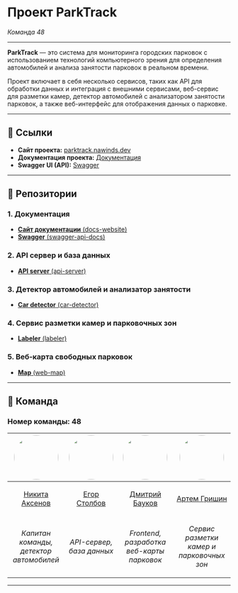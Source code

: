 # Проект ParkTrack

_Команда 48_

---

**ParkTrack** — это система для мониторинга городских парковок с использованием технологий компьютерного зрения для определения автомобилей и анализа занятости парковок в реальном времени.

Проект включает в себя несколько сервисов, таких как API для обработки данных и интеграция с внешними сервисами, веб-сервис для разметки камер, детектор автомобилей с анализатором занятости парковок, а также веб-интерфейс для отображения данных о парковке.

---

## 🚀 Ссылки

- **Сайт проекта:** [parktrack.nawinds.dev](https://parktrack.nawinds.dev)
- **Документация проекта:** [Документация](https://parktrack-docs.nawinds.dev)
- **Swagger UI (API):** [Swagger](https://parktrack-swagger.nawinds.dev)

---

## 📂 Репозитории

### 1. **Документация**
- [**Сайт документации** (docs-website)](https://github.com/your-org/parktrack-api)
- [**Swagger** (swagger-api-docs)](https://github.com/your-org/parktrack-api)

### 2. **API сервер и база данных**
- [**API server** (api-server)](https://github.com/your-org/parktrack-api)

### 3. **Детектор автомобилей и анализатор занятости**
- [**Car detector** (car-detector)](https://github.com/your-org/parktrack-api)

### 4. **Сервис разметки камер и парковочных зон**
- [**Labeler** (labeler)](https://github.com/your-org/parktrack-api)

### 5. **Веб-карта свободных парковок**
- [**Map** (web-map)](https://github.com/your-org/parktrack-api)

---

## 👥 Команда

### **Номер команды:** 48

| <img src="https://avatars.githubusercontent.com/u/73361785?s=96&v=4" width="100" height="100" style="border-radius:50%;"> | <img src="https://avatars.githubusercontent.com/u/63653997?s=96&v=4" width="100" height="100" style="border-radius:50%;"> | <img src="https://avatars.githubusercontent.com/u/99559238?s=96&v=4" width="100" height="100" style="border-radius:50%;"> | <img src="https://avatars.githubusercontent.com/u/180464854?s=96&v=4" width="100" height="100" style="border-radius:50%;"> |
|---------------------------------------------------------------------------------------------------------------------------|---------------------------------------------------------------------------------------------------------------------------|---------------------------------------------------------------------------------------------------------------------------|----------------------------------------------------------------------------------------------------------------------------|
| <p align="center">[Никита Аксенов](https://github.com/nawinds)                                                            | <p align="center">[Егор Столбов](https://github.com/Gogobobo11)                                                           | <p align="center">[Дмитрий Бауков](https://github.com/xrenvtomate)                                                        | <p align="center">[Артем Гришин](https://github.com/Shparkus)                                                              |
| <p align="center">*Капитан команды, детектор автомобилей*</p>                                                             | <p align="center">*API-сервер, база данных*</p>                                                                           | <p align="center">*Frontend, разработка веб-карты парковок*</p>                                                           | <p align="center">*Сервис разметки камер и парковочных зон*</p>                                                            |

---

